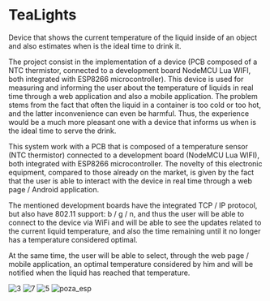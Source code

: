 # TeaLights
Device that shows the current temperature of the liquid inside of an object and also estimates when is the ideal time to drink it.

The project consist in the implementation of a device (PCB composed of a NTC thermistor, connected to a development board NodeMCU Lua WIFI, both integrated with ESP8266 microcontroller). This device is used for measuring and informing the user about the temperature of liquids in real time through a web application and also a mobile application. The problem stems from the fact that often the liquid in a container is too cold or too hot, and the latter inconvenience can even be harmful. Thus, the experience would be a much more pleasant one with a device that informs us when is the ideal time to serve the drink.

This system work with a PCB that is composed of a temperature sensor (NTC thermistor) connected to a development board (NodeMCU Lua WIFI), both integrated with ESP8266 microcontroller. The novelty of this electronic equipment, compared to those already on the market, is given by the fact that the user is able to interact with the device in real time through a web page / Android application. 

The mentioned development boards have the integrated TCP / IP protocol, but also have 802.11 support: b / g / n, and thus the user will be able to connect to the device via WiFi and will be able to see the updates related to the current liquid temperature, and also the time remaining until it no longer has a temperature considered optimal. 

At the same time, the user will be able to select, through the web page / mobile application, an optimal temperature considered by him and will be notified when the liquid has reached that temperature.

![3](https://user-images.githubusercontent.com/79316266/139223408-f06787f0-59a3-4e6c-8a92-ee3d98922f1c.jpg)
![7](https://user-images.githubusercontent.com/79316266/139223466-e153c44e-a53d-4cd1-8c29-85d54b5a80ba.jpg)
![5](https://user-images.githubusercontent.com/79316266/139223605-828e4db5-6ee6-4400-9c1f-13c8e2050867.jpg)
![poza_esp](https://user-images.githubusercontent.com/79316266/139223817-e84f6b66-535e-4664-b0d1-e6d63238c003.jpeg)
